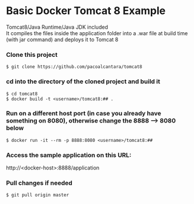 Basic Docker Tomcat 8 Example 
=====================================
Tomcat8/Java Runtime/Java JDK included   
It compiles the files inside the application folder into a .war file at build time (with jar command) and deploys it to Tomcat 8

### Clone this project
~~~~~~~~~~~~~~~~~~~~~~~~~~~~~~~~~~~~~~~~~~~~~~~~~~~~~~~~~~~~~~~~~~~~~~~~~~~~~~~~
$ git clone https://github.com/pacoalcantara/tomcat8
~~~~~~~~~~~~~~~~~~~~~~~~~~~~~~~~~~~~~~~~~~~~~~~~~~~~~~~~~~~~~~~~~~~~~~~~~~~~~~~~

### cd into the directory of the cloned project and build it
~~~~~~~~~~~~~~~~~~~~~~~~~~~~~~~~~~~~~~~~~~~~~~~~~~~~~~~~~~~~~~~~~~~~~~~~~~~~~~~~
$ cd tomcat8
$ docker build -t <username>/tomcat8:## .
~~~~~~~~~~~~~~~~~~~~~~~~~~~~~~~~~~~~~~~~~~~~~~~~~~~~~~~~~~~~~~~~~~~~~~~~~~~~~~~~

### Run on a different host port (in case you already have something on 8080), otherwise change the 8888 --> 8080 below
~~~~~~~~~~~~~~~~~~~~~~~~~~~~~~~~~~~~~~~~~~~~~~~~~~~~~~~~~~~~~~~~~~~~~~~~~~~~~~~~
$ docker run -it --rm -p 8888:8080 <username>/tomcat8:##
~~~~~~~~~~~~~~~~~~~~~~~~~~~~~~~~~~~~~~~~~~~~~~~~~~~~~~~~~~~~~~~~~~~~~~~~~~~~~~~~

### Access the sample application on this URL:
http://\<docker-host\>:8888/application

### Pull changes if needed
~~~~~~~~~~~~~~~~~~~~~~~~~~~~~~~~~~~~~~~~~~~~~~~~~~~~~~~~~~~~~~~~~~~~~~~~~~~~~~~~
$ git pull origin master
~~~~~~~~~~~~~~~~~~~~~~~~~~~~~~~~~~~~~~~~~~~~~~~~~~~~~~~~~~~~~~~~~~~~~~~~~~~~~~~~
